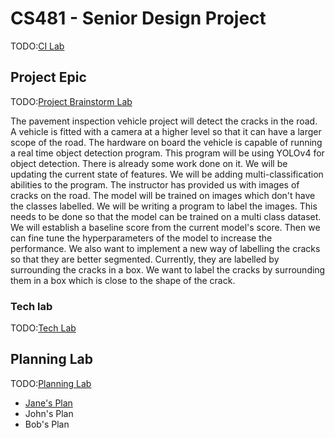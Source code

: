 # CS481 - Senior Design Project

TODO:[CI Lab](https://shanep.github.io/capstone/labs/ci/)

## Project Epic

TODO:[Project Brainstorm Lab](https://shanep.github.io/capstone/labs/project/)

The pavement inspection vehicle project will detect the cracks in the road. A vehicle is fitted with a camera at a higher level 
so that it can have a larger scope of the road. The hardware on board the vehicle is capable of running a real time object detection 
program. This program will be using YOLOv4 for object detection. There is already some work done on it. We will be updating the current 
state of features. We will be adding multi-classification abilities to the program. The instructor has provided us with images of cracks
on the road. The model will be trained on images which don't have the classes labelled. We will be writing a program to label the images. 
This needs to be done so that the model can be trained on a multi class dataset. We will establish a baseline score from the current model's 
score. Then we can fine tune the hyperparameters of the model to increase the performance. We also want to implement a new way of labelling 
the cracks so that they are better segmented. Currently, they are labelled by surrounding the cracks in a box. We want to label the cracks by 
surrounding them in a box which is close to the shape of the crack. 

### Tech lab

TODO:[Tech Lab](https://shanep.github.io/capstone/labs/tech/)

## Planning Lab

TODO:[Planning Lab](https://shanep.github.io/capstone/labs/planning/)

- [Jane's Plan](planning/janedoe@u.boisestate.edu.md)
- John's Plan
- Bob's Plan
